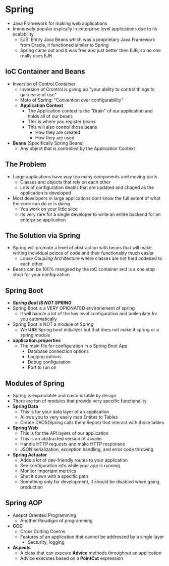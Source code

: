 # Spring
- Java Framework for making web applications
- Immensely popular espically in enterprise level applications due to its scalability
    - EJB: Entity Java Beans which was a proprietary Java Framework from Oracle, it functioned similar to Spring
    - Spring came out and it was free and just better then EJB, so no one really uses EJB

## IoC Container and Beans
- Inversion of Control Container
    - Inversion of Crontrol is giving up "your ability to control things to gain ease of use"
    - Moto of Spring: "Convention over configurability" 
    - **Application Context**
        - The Application context is the "Brain" of our application and holds all of our beans
        - This is where you register beans
        - This will also control those beans
            - How they are created
            - How they are used
- **Beans** (Specifically Spring Beans)
    - Any object that is controlled by the Application Context

## The Problem
- Large applications have way too many components and moving parts
    - Classes and objects that rely on each other
    - Lots of configuration deatils that are updated and chaged as the application is developed
- Most developers in large applications dont know the full extent of what the code can do or is doing
    - You work on your little slice
    - Its very rare for a single developer to write an entire backend for an enterprise application

## The Solution via Spring
- Spring will promote a level of abstraction with beans that will make writing individual peices of code and their functionality much easier
    - *Loose Coupling*
        Architecture where classes are not hard codeded to each other
- Beans can be 100% mangaed by the IoC container and is a one stop shop for your configuration

## Spring Boot
- ***Spring Boot IS NOT SPRING***
- Spring Boot is a VERY OPIONATED environement of spring
    - It will handle a lot of the low level configuration and boilerplate for you automatically
- Spring Boot is NOT a module of Spring
    - We **USE** Spring boot initializer but that does not make it spring or a spring module
- **application.properties**
    - The main file for configuration in a Spring Boot App
        - Database connection options
        - Logging options 
        - Debug configuration
        - Port to run on

## Modules of Spring
- Spring is expandable and customizable by design
- There are ton of modules that provide very specific functionality
- **Spring Data**
    - This is for your data layer of an application
    - Allows you to very easily map Entites to Tables
    - Create DAOS(Spring calls them Repos) that interact with those tables
- **Spring Web**
    - This is for the API layers of our application
    - This is an abstracted version of Javalin
    - Handle HTTP requests and make HTTP responses
    - JSON serialization, exception handling, and error code throwing
- **Spring Actuator**
    - Adds a lot of dev-friendly routes to your application
    - See configuration info while your app is running
    - Monitor important mertrics
    - Shut it down with a specific path
    - Something only for development, it should be disabled when going production

## Spring AOP
- Asepct Oriented Programming
    - Another Paradigm of programming
- **CCC**
    - Cross Cutting Coerns
    - Features of an application that cannot be addressed by a single layer
        - Secturity, logging
- **Aspects**
    - A class that can execute **Advice** methods throughout an application
    - Advice executes based on a **PointCut** expression



